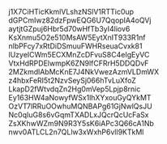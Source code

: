 j1X7CiHTicKkmlVLshzNSlV1RTTic0up
dGPCmIwz82dzFpwEQG6U7QqopIA4oQVj
aytjtGZpuj6Hbr5d70wHfTb3yI4liov6
KsXnmu5O2e510MsAW5EytXnIT933R1nf
nlbPFcy7xRtDiDSmuuFWHRseuaCvxk81
lUzyeICWm5ECXMnZcDFvuS8C4eIgEyVC
VtxHdRPDElwmpK6ZN9lfCFRrH5DDQDvF
2MZkmdlAbMcKnE7J4NkVwezAzmVLDmWX
z4hbxFeRI5t2NzvSeySj066hTvLuXfoZ
LkapD2fWtvdqZn2Hg0mVep5Lpjp8rnic
Ey163HW4aNowyfWSx1lhXYxouGyQYkMT
OzVT7lRRuOOwhuMQNBAPg61GjNwlQsJU
Nc0qIuG8s6vGqmTXADLxJQcrQcUcFaSx
ZsXKhwWZm9N9R3Y5sK6iAPc3Q66cA1Nb
nwv0ATLCL2n7QLlw3xWxhP6vll9KTkMl
